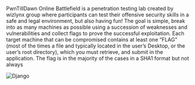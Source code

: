 PwnTillDawn Online Battlefield is a penetration testing lab created by wizlynx group where participants can test their offensive security skills in a safe and legal environment, but also having fun! The goal is simple, break into as many machines as possible using a succession of weaknesses and vulnerabilities and collect flags to prove the successful exploitation. Each target machine that can be compromised contains at least one “FLAG” (most of the times a file and typically located in the user’s Desktop, or the user’s root directory), which you must retrieve, and submit in the application. The flag is in the majority of the cases in a SHA1 format but not always

![Django](https://user-images.githubusercontent.com/93042298/142042252-a174da6f-9f29-42f1-becb-3c6f487896ee.png)
